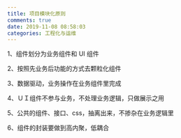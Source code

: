 ```yaml
---
title: 项目模块化原则
comments: true
date: 2019-11-08 08:58:03
categories: 工程化与运维
---
```


1、组件划分为业务组件和 UI 组件

2、按照先业务后功能的方式去颗粒化组件

3、数据驱动，业务操作在业务组件里完成

4、ＵＩ组件不参与业务，不处理业务逻辑，只做展示之用

5、公共的组件、接口、css，抽离出来，不掺杂在业务逻辑里

6、组件的封装要做到高内聚，低耦合
